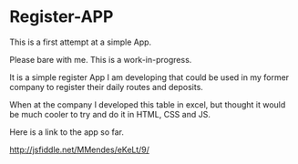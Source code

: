 Register-APP
============

This is a first attempt at a simple App.

Please bare with me. This is a work-in-progress. 

It is a simple register App I am developing that could be used in my former company to register their daily
routes and deposits.

When at the company I developed this table in excel, but thought it would be much cooler to try and do it in HTML, CSS and JS.

Here is a link to the app so far.

http://jsfiddle.net/MMendes/eKeLt/9/



